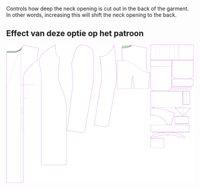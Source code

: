 
Controls how deep the neck opening is cut out in the back of the garment. In other words, increasing this will shift the neck opening to the back.


## Effect van deze optie op het patroon
![This image shows the effect of this option by superimposing several variants that have a different value for this option](carlita_backneckcutout_sample.svg "Effect of this option on the pattern")
